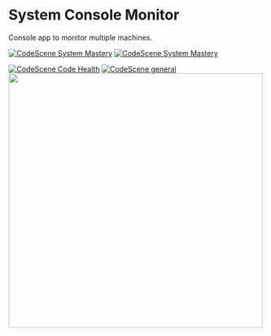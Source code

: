 # System Console Monitor

Console app to monitor multiple machines.

[![CodeScene System Mastery](https://codescene.io/projects/7868/status-badges/system-mastery)](https://codescene.io/projects/7868)
[![CodeScene System Mastery](https://codescene.io/projects/7868/status-badges/system-mastery)](https://codescene.io/projects/7868)

[![CodeScene Code Health](https://codescene.io/projects/7868/status-badges/code-health)](https://codescene.io/projects/7868)
[![CodeScene general](https://codescene.io/images/analyzed-by-codescene-badge.svg)](https://codescene.io/projects/7868)
<img src="https://github.com/thestreetcode/SystemConsoleMonitor/blob/master/img/compactmode.png" width="500">

